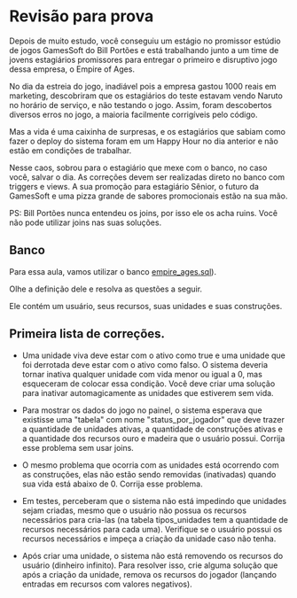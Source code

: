 # Revisão para prova

Depois de muito estudo, você conseguiu um estágio no promissor estúdio de jogos GamesSoft do Bill Portões e está trabalhando junto a um time de jovens estagiários promissores para entregar o primeiro e disruptivo jogo dessa empresa, o Empire of Ages.

No dia da estreia do jogo, inadiável pois a empresa gastou 1000 reais em marketing, descobriram que os estagiários do teste estavam vendo Naruto no horário de serviço, e não testando o jogo. Assim, foram descobertos diversos erros no jogo, a maioria facilmente corrigíveis pelo código. 

Mas a vida é uma caixinha de surpresas, e os estagiários que sabiam como fazer o deploy do sistema foram em um Happy Hour no dia anterior e não estão em condições de trabalhar.

Nesse caos, sobrou para o estagiário que mexe com o banco, no caso você, salvar o dia. As correções devem ser realizadas direto no banco com triggers e views. A sua promoção para estagiário Sênior, o futuro da GamesSoft e uma pizza grande de sabores promocionais estão na sua mão.

PS: Bill Portões nunca entendeu os joins, por isso ele os acha ruins. Você não pode utilizar joins nas suas soluções.

## Banco

Para essa aula, vamos utilizar o banco [empire_ages.sql](./sql/empire_ages.sql)).

Olhe a definição dele e resolva as questões a seguir.

Ele contém um usuário, seus recursos, suas unidades e suas construções.

## Primeira lista de correções.

* Uma unidade viva deve estar com o ativo como true e uma unidade que foi derrotada deve estar com o ativo como falso. O sistema deveria tornar inativa qualquer unidade com vida menor ou igual a 0, mas esqueceram de colocar essa condição. Você deve criar uma solução para inativar automagicamente as unidades que estiverem sem vida.

* Para mostrar os dados do jogo no painel, o sistema esperava que existisse uma "tabela" com nome "status_por_jogador" que deve trazer a quantidade de unidades ativas, a quantidade de construções ativas e a quantidade dos recursos ouro e madeira que o usuário possui. Corrija esse problema sem usar joins.

* O mesmo problema que ocorria com as unidades está ocorrendo com as construções, elas não estão sendo removidas (inativadas) quando sua vida está abaixo de 0. Corrija esse problema.

* Em testes, perceberam que o sistema não está impedindo que unidades sejam criadas, mesmo que o usuário não possua os recursos necessários para cria-las (na tabela tipos_unidades tem a quantidade de recursos necessários para cada uma). Verifique se o usuário possui os recursos necessários e impeça a criação da unidade caso não tenha.

* Após criar uma unidade, o sistema não está removendo os recursos do usuário (dinheiro infinito). Para resolver isso, crie alguma solução que após a criação da unidade, remova os recursos do jogador (lançando entradas em recursos com valores negativos).